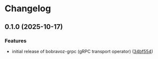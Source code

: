 # Changelog

## 0.1.0 (2025-10-17)


### Features

* initial release of bobravoz-grpc (gRPC transport operator) ([34bf554](https://github.com/bubustack/bobravoz-grpc/commit/34bf5548b02c8a18059f9bd563fa89087574cdce))
